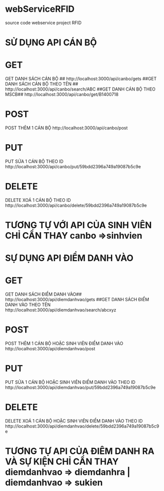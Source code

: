 # webServiceRFID
source code webservice project RFID
# SỬ DỤNG API CÁN BỘ
# GET
GET DANH SÁCH CÁN BỘ ##
http://localhost:3000/api/canbo/gets
##GET DANH SÁCH CÁN BỘ THEO TÊN ##
http://localhost:3000/api/canbo/search/ABC
##GET DANH CÁN BỘ THEO MSCB##
http://localhost:3000/api/canbo/get/B1400718
# POST
POST THÊM 1 CÁN BỘ
http://localhost:3000/api/canbo/post
# PUT
PUT SỬA 1 CÁN BỘ THEO ID
http://localhost:3000/api/canbo/put/59bdd2396a749a19087b5c9e
# DELETE
DELETE XOÁ 1 CÁN BỘ THEO ID
http://localhost:3000/api/canbo/delete/59bdd2396a749a19087b5c9e
# TƯƠNG TỰ VỚI API CỦA SINH VIÊN CHỈ CẦN THAY canbo =>sinhvien
# SỰ DỤNG API ĐIỂM DANH VÀO
# GET
GET DANH SÁCH ĐIỂM DANH VÀO##
http://localhost:3000/api/diemdanhvao/gets
##GET DANH SÁCH ĐIỂM DANH VÀO THEO TÊN
http://localhost:3000/api/diemdanhvao/search/abcxyz
# POST
POST THÊM 1 CÁN BỘ HOẶC SINH VIÊN ĐIỂM DANH VÀO
http://localhost:3000/api/diemdanhvao/post
# PUT
PUT SỬA 1 CÁN BỘ HOẶC SINH VIÊN ĐIỂM DANH VÀO THEO ID
http://localhost:3000/api/diemdanhvao/put/59bdd2396a749a19087b5c9e
# DELETE
DELETE XOÁ 1 CÁN BỘ HOẶC SINH VIÊN ĐIỂM DANH VÀO THEO ID
http://localhost:3000/api/diemdanhvao/delete/59bdd2396a749a19087b5c9e
# TƯƠNG TỰ API CỦA ĐIÊM DANH RA VÀ SỰ KIỆN CHỈ CẦN THAY diemdanhvao => diemdanhra | diemdanhvao => sukien
